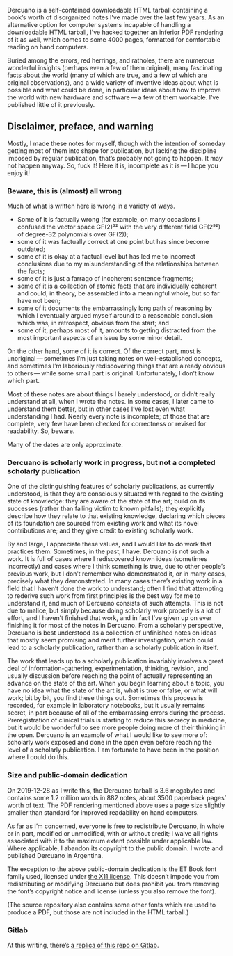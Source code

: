 Dercuano is a self-contained downloadable HTML tarball containing a
book’s worth of disorganized notes I’ve made over the last few years.
As an alternative option for computer systems incapable of handling a
downloadable HTML tarball, I've hacked together an inferior PDF
rendering of it as well, which comes to some 4000 pages, formatted for
comfortable reading on hand computers.

Buried among the errors, red herrings, and ratholes, there
are numerous wonderful insights (perhaps even a few of them original),
many fascinating facts about the world (many of which are true, and a
few of which are original observations), and a wide variety of
inventive ideas about what is possible and what could be done, in
particular ideas about how to improve the world with new hardware and
software — a few of them workable.  I’ve published little of it
previously.

Disclaimer, preface, and warning
--------------------------------

Mostly, I made
these notes for myself, though with the intention of someday getting
most of them into shape for publication, but lacking the discipline imposed by
regular publication, that’s probably not going to happen.  It may not
happen anyway.  So, fuck it!  Here it is, incomplete as it is — I hope
you enjoy it!

### Beware, this is (almost) all wrong ###

Much of what is written here is wrong in a variety of ways.

- Some of it is factually wrong (for example, on many occasions I confused
  the vector space GF(2)³² with the very different field GF(2³²) of degree-32
  polynomials over GF(2));
- some of it was factually correct at one point but has since become outdated;
- some of it is okay at a factual level but has led me to incorrect
  conclusions due to my misunderstanding of the relationships between
  the facts;
- some of it is just a farrago of incoherent sentence fragments;
- some of it is a collection of atomic facts that are individually
  coherent and could, in theory, be assembled into a meaningful whole,
  but so far have not been;
- some of it documents the embarrassingly long path of reasoning by
  which I eventually argued myself around to a reasonable conclusion
  which was, in retrospect, obvious from the start; and
- some of it, perhaps most of it, amounts to getting distracted from
  the most important aspects of an issue by some minor detail.

On the other hand, some of it is correct.  Of the correct part, most
is unoriginal — sometimes I’m just taking notes on well-established
concepts, and sometimes I’m laboriously rediscovering things that are
already obvious to others — while some small part is original.
Unfortunately, I don’t know which part.

Most of these notes are about things I barely understood, or
didn’t really understand at all, when I wrote the notes.  In some
cases, I later came to understand them better, but in other cases I’ve
lost even what understanding I had.  Nearly every note is incomplete;
of those that are complete, very few have been checked for correctness
or revised for readability.  So, beware.

Many of the dates are only approximate.

### Dercuano is scholarly work in progress, but not a completed scholarly publication ###

One of the distinguishing features of scholarly publications, as currently
understood, is that they are consciously situated with regard to the
existing state of knowledge: they are aware of the state of the art;
build on its successes (rather than falling victim to known
pitfalls); they explicitly describe how they relate to that existing
knowledge, declaring which pieces of its foundation are sourced from
existing work and what its novel contributions are; and they give
credit to existing scholarly work.

By and large, I appreciate these values, and I would like to do work
that practices them.  Sometimes, in the past, I have.  Dercuano is not
such a work.  It is full of cases where I rediscovered known ideas
(sometimes incorrectly) and cases where I think something is true, due
to other people’s previous work, but I don’t remember who demonstrated
it, or in many cases, precisely what they demonstrated.  In many cases
there’s existing work in a field that I haven’t done the work to
understand; often I find that attempting to rederive such work from
first principles is the best way for me to understand it, and much of
Dercuano consists of such attempts.  This is not due to malice, but
simply because doing scholarly work properly is a lot of effort, and I
haven’t finished that work, and in fact I’ve given up on ever finishing it for
most of the notes in Dercuano.  From a scholarly perspective, Dercuano
is best understood as a collection of unfinished notes on ideas that
mostly seem promising and merit further investigation, which could lead to
a scholarly publication, rather than a scholarly publication in itself.

The work that leads up to a scholarly publication invariably involves
a great deal of information-gathering, experimentation, thinking,
revision, and usually discussion before reaching the point of actually
representing an advance on the state of the art.  When you begin
learning about a topic, you have no idea what the state of the art is,
what is true or false, or what will work;
bit by bit, you find these things out.  Sometimes this
process is recorded, for example in laboratory notebooks, but it
usually remains secret, in part because of all of the embarrassing
errors during the process.  Preregistration of clinical trials is
starting to reduce this secrecy in medicine, but it would be wonderful
to see more people doing more of their thinking in the open.  Dercuano
is an example of what I would like to see more of: scholarly work
exposed and done in the open even before reaching the level of
a scholarly publication.  I am fortunate to have been in the position
where I could do this.

### Size and public-domain dedication ###

On 2019-12-28 as I write this, the Dercuano tarball is 3.6 megabytes
and contains some 1.2 million words in 882 notes,
about 3500 paperback pages’
worth of text.  The PDF rendering mentioned above uses a page size
slightly smaller than standard for improved readability on hand
computers.

As far as I’m concerned, everyone is free to redistribute Dercuano, in
whole or in part, modified or unmodified, with or without credit; I
waive all rights associated with it to the maximum extent possible
under applicable law.  Where applicable, I abandon its copyright to
the public domain.  I wrote and published Dercuano in Argentina.

The exception to the above public-domain dedication is the ET Book
font family used, licensed under [the X11
license](liabilities/LICENSE.ETBook).  This doesn’t impede you from
redistributing or modifying Dercuano but does prohibit you from
removing the font’s copyright notice and license (unless you also
remove the font).

(The source repository also contains some other fonts which are used
to produce a PDF, but those are not included in the HTML tarball.)

### Gitlab ###

At this writing, there’s [a replica of this repo on
Gitlab](https://gitlab.com/kragen/dercuano).